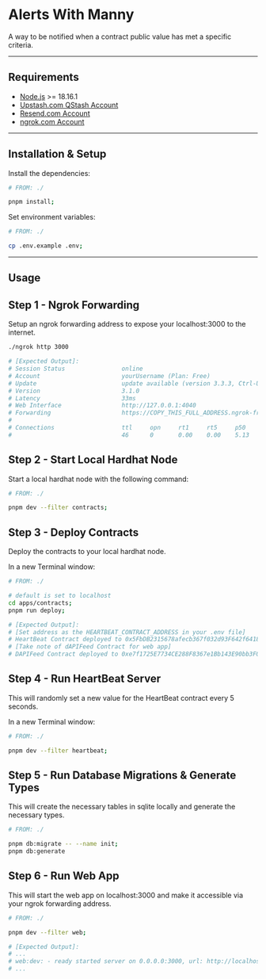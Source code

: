 # Alerts With Manny

A way to be notified when a contract public value has met a specific criteria.

---

## Requirements

- [Node.js](https://nodejs.org/en/) >= 18.16.1
- [Upstash.com QStash Account](https://upstash.com)
- [Resend.com Account](https://resend.com)
- [ngrok.com Account](https://ngrok.com)

---

## Installation & Setup

Install the dependencies:

```bash
# FROM: ./

pnpm install;
```

Set environment variables:

```bash
# FROM: ./

cp .env.example .env;
```

---

## Usage


## Step 1 - Ngrok Forwarding 

Setup an ngrok forwarding address to expose your localhost:3000 to the internet.

```bash
./ngrok http 3000

# [Expected Output]:
# Session Status                online
# Account                       yourUsername (Plan: Free)
# Update                        update available (version 3.3.3, Ctrl-U to update)
# Version                       3.1.0
# Latency                       33ms
# Web Interface                 http://127.0.0.1:4040
# Forwarding                    https://COPY_THIS_FULL_ADDRESS.ngrok-free.app -> http://
# 
# Connections                   ttl     opn     rt1     rt5     p50     p90
#                               46      0       0.00    0.00    5.13    5.99
```

## Step 2 - Start Local Hardhat Node

Start a local hardhat node with the following command:

```bash
# FROM: ./

pnpm dev --filter contracts;
```

## Step 3 - Deploy Contracts

Deploy the contracts to your local hardhat node.

In a new Terminal window:

```bash
# FROM: ./

# default is set to localhost
cd apps/contracts;
pnpm run deploy;

# [Expected Output]:
# [Set address as the HEARTBEAT_CONTRACT_ADDRESS in your .env file]
# HeartBeat Contract deployed to 0x5FbDB2315678afecb367f032d93F642f64180aa3
# [Take note of dAPIFeed Contract for web app]
# DAPIFeed Contract deployed to 0xe7f1725E7734CE288F8367e1Bb143E90bb3F0512
```

## Step 4 - Run HeartBeat Server

This will randomly set a new value for the HeartBeat contract every 5 seconds.

In a new Terminal window:

```bash
# FROM: ./

pnpm dev --filter heartbeat;
```

## Step 5 - Run Database Migrations & Generate Types

This will create the necessary tables in sqlite locally and generate the necessary types.

```bash
# FROM: ./

pnpm db:migrate -- --name init;
pnpm db:generate
```

## Step 6 - Run Web App

This will start the web app on localhost:3000 and make it accessible via your ngrok forwarding address.

```bash
# FROM: ./

pnpm dev --filter web;

# [Expected Output]:
# ...
# web:dev: - ready started server on 0.0.0.0:3000, url: http://localhost:3000
# ...
```





